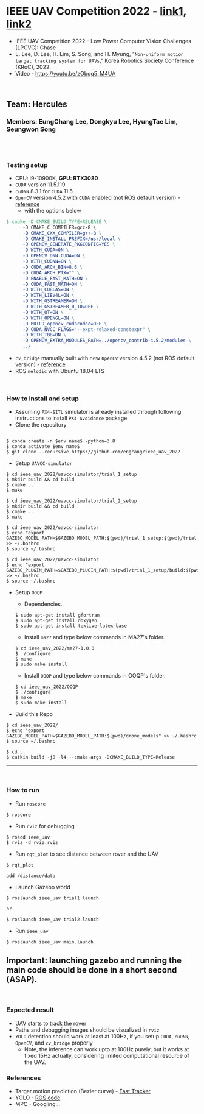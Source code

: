 # IEEE UAV Competition 2022 - [link1](https://ri4rover.org/index.html), [link2](https://www.computer.org/publications/tech-news/events/uav-2022)
+ IEEE UAV Competition 2022 - Low Power Computer Vision Challenges (LPCVC): Chase
+ E. Lee, D. Lee, H. Lim, S. Song, and H. Myung, "`Non-uniform motion target tracking system for UAVs`," Korea Robotics Society Conference (KRoC), 2022.
+ Video - https://youtu.be/zObqq5_M4UA


<br>

## Team: Hercules
### Members: EungChang Lee, Dongkyu Lee, HyungTae Lim, Seungwon Song

<br>
<br>


### Testing setup
+ CPU: i9-10900K, **GPU: RTX3080**
+ `CUDA` version 11.5.119
+ `cuDNN` 8.3.1 for `CUDA` 11.5
+ `OpenCV` version 4.5.2 with `CUDA` enabled (not ROS default version) - [reference](https://github.com/engcang/vins-application#-optional-if-also-contrib-for-opencv-should-be-built)
  + with the options below
~~~makefile
$ cmake -D CMAKE_BUILD_TYPE=RELEASE \
      -D CMAKE_C_COMPILER=gcc-8 \
      -D CMAKE_CXX_COMPILER=g++-8 \
      -D CMAKE_INSTALL_PREFIX=/usr/local \
      -D OPENCV_GENERATE_PKGCONFIG=YES \
      -D WITH_CUDA=ON \
      -D OPENCV_DNN_CUDA=ON \
      -D WITH_CUDNN=ON \
      -D CUDA_ARCH_BIN=8.6 \
      -D CUDA_ARCH_PTX="" \
      -D ENABLE_FAST_MATH=ON \
      -D CUDA_FAST_MATH=ON \
      -D WITH_CUBLAS=ON \
      -D WITH_LIBV4L=ON \
      -D WITH_GSTREAMER=ON \
      -D WITH_GSTREAMER_0_10=OFF \
      -D WITH_QT=ON \
      -D WITH_OPENGL=ON \
      -D BUILD_opencv_cudacodec=OFF \
      -D CUDA_NVCC_FLAGS="--expt-relaxed-constexpr" \
      -D WITH_TBB=ON \
      -D OPENCV_EXTRA_MODULES_PATH=../opencv_contrib-4.5.2/modules \
      ../
~~~
+ `cv_bridge` manually built with new `OpenCV` version 4.5.2 (not ROS default version) - [reference](https://github.com/engcang/vins-application#-cv_bridge-with-opencv-4x-version)
+ ROS `melodic` with Ubuntu 18.04 LTS

<br>


### How to install and setup
+ Assuming `PX4-SITL` simulator is already installed through following instructions to install `PX4-Avoidance` package
+ Clone the repository
~~~shell

$ conda create -n $env name$ -python=3.8
$ conda activate $env name$
$ git clone --recursive https://github.com/engcang/ieee_uav_2022
~~~

+ Setup `UAVCC-simulator`
~~~shell
$ cd ieee_uav_2022/uavcc-simulator/trial_1_setup
$ mkdir build && cd build
$ cmake ..
$ make

$ cd ieee_uav_2022/uavcc-simulator/trial_2_setup
$ mkdir build && cd build
$ cmake ..
$ make

$ cd ieee_uav_2022/uavcc-simulator
$ echo "export GAZEBO_MODEL_PATH=$GAZEBO_MODEL_PATH:$(pwd)/trial_1_setup:$(pwd)/trial_2_setup" >> ~/.bashrc
$ source ~/.bashrc

$ cd ieee_uav_2022/uavcc-simulator
$ echo "export GAZEBO_PLUGIN_PATH=$GAZEBO_PLUGIN_PATH:$(pwd)/trial_1_setup/build:$(pwd)/trial_2_setup/build" >> ~/.bashrc
$ source ~/.bashrc
~~~

+ Setup `OOQP`
	+ Dependencies.
	~~~shell
	$ sudo apt-get install gfortran
	$ sudo apt-get install doxygen
	$ sudo apt-get install texlive-latex-base
	~~~
	+ Install `ma27` and type below commands in MA27's folder.
	~~~shell
	$ cd ieee_uav_2022/ma27-1.0.0
	$ ./configure
	$ make
	$ sudo make install
	~~~
	+ Install `OOQP` and type below commands in OOQP's folder.
	~~~shell
	$ cd ieee_uav_2022/OOQP
	$ ./configure
	$ make 
	$ sudo make install
	~~~

+ Build this Repo
~~~shell
$ cd ieee_uav_2022/
$ echo "export GAZEBO_MODEL_PATH=$GAZEBO_MODEL_PATH:$(pwd)/drone_models" >> ~/.bashrc
$ source ~/.bashrc

$ cd ..
$ catkin build -j8 -l4 --cmake-args -DCMAKE_BUILD_TYPE=Release

~~~


---


<br>


### How to run
+ Run `roscore`
~~~shell
$ roscore
~~~
+ Run `rviz` for debugging
~~~shell
$ roscd ieee_uav
$ rviz -d rviz.rviz
~~~
+ Run `rqt_plot` to see distance between rover and the UAV
~~~shell
$ rqt_plot

add /distance/data
~~~

+ Launch Gazebo world
~~~shell
$ roslaunch ieee_uav trial1.launch

or

$ roslaunch ieee_uav trial2.launch
~~~

+ Run `ieee_uav`
~~~shell
$ roslaunch ieee_uav main.launch
~~~

## Important: launching gazebo and running the main code should be done in a short second (ASAP).

<br>

### Expected result
+ UAV starts to track the rover
+ Paths and debugging images should be visualized in `rviz`
+ `YOLO` detection should work at least at 100Hz, if you setup `CUDA`, `cuDNN`, `OpenCV`, and `cv_bridge` properly
  + Note, the inference can work upto at 100Hz purely, but it works at fixed 15Hz actually, considering limited computational resource of the UAV.

### References
+ Targer motion prediction (Bezier curve) - [Fast Tracker](https://github.com/ZJU-FAST-Lab/Fast-tracker)
+ YOLO - [ROS code](https://github.com/engcang/ros-yolo-sort)
+ MPC - Googling...
